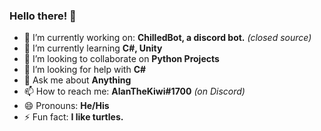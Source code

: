 ### Hello there! 👋

- 🔭 I’m currently working on: **ChilledBot, a discord bot.** *(closed source)*
- 🌱 I’m currently learning **C#, Unity**
- 👯 I’m looking to collaborate on **Python Projects**
- 🤔 I’m looking for help with **C#**
- 💬 Ask me about **Anything**
- 📫 How to reach me: **AlanTheKiwi#1700** *(on Discord)*
- 😄 Pronouns: **He/His**
- ⚡ Fun fact: **I like turtles.**
